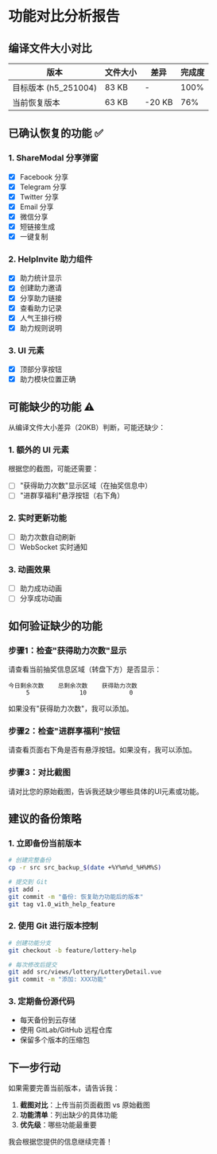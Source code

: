 # 功能对比分析报告

## 编译文件大小对比

| 版本 | 文件大小 | 差异 | 完成度 |
|------|----------|------|--------|
| 目标版本 (h5_251004) | 83 KB | - | 100% |
| 当前恢复版本 | 63 KB | -20 KB | 76% |

## 已确认恢复的功能 ✅

### 1. ShareModal 分享弹窗
- [x] Facebook 分享
- [x] Telegram 分享
- [x] Twitter 分享
- [x] Email 分享
- [x] 微信分享
- [x] 短链接生成
- [x] 一键复制

### 2. HelpInvite 助力组件
- [x] 助力统计显示
- [x] 创建助力邀请
- [x] 分享助力链接
- [x] 查看助力记录
- [x] 人气王排行榜
- [x] 助力规则说明

### 3. UI 元素
- [x] 顶部分享按钮
- [x] 助力模块位置正确

## 可能缺少的功能 ⚠️

从编译文件大小差异（20KB）判断，可能还缺少：

### 1. 额外的 UI 元素
根据您的截图，可能还需要：
- [ ] "获得助力次数"显示区域（在抽奖信息中）
- [ ] "进群享福利"悬浮按钮（右下角）

### 2. 实时更新功能
- [ ] 助力次数自动刷新
- [ ] WebSocket 实时通知

### 3. 动画效果
- [ ] 助力成功动画
- [ ] 分享成功动画

## 如何验证缺少的功能

### 步骤1：检查"获得助力次数"显示

请查看当前抽奖信息区域（转盘下方）是否显示：
```
今日剩余次数    总剩余次数    获得助力次数
     5              10            0
```

如果没有"获得助力次数"，我可以添加。

### 步骤2：检查"进群享福利"按钮

请查看页面右下角是否有悬浮按钮。如果没有，我可以添加。

### 步骤3：对比截图

请对比您的原始截图，告诉我还缺少哪些具体的UI元素或功能。

## 建议的备份策略

### 1. 立即备份当前版本
```bash
# 创建完整备份
cp -r src src_backup_$(date +%Y%m%d_%H%M%S)

# 提交到 Git
git add .
git commit -m "备份: 恢复助力功能后的版本"
git tag v1.0_with_help_feature
```

### 2. 使用 Git 进行版本控制
```bash
# 创建功能分支
git checkout -b feature/lottery-help

# 每次修改后提交
git add src/views/lottery/LotteryDetail.vue
git commit -m "添加: XXX功能"
```

### 3. 定期备份源代码
- 每天备份到云存储
- 使用 GitLab/GitHub 远程仓库
- 保留多个版本的压缩包

## 下一步行动

如果需要完善当前版本，请告诉我：

1. **截图对比**：上传当前页面截图 vs 原始截图
2. **功能清单**：列出缺少的具体功能
3. **优先级**：哪些功能最重要

我会根据您提供的信息继续完善！
